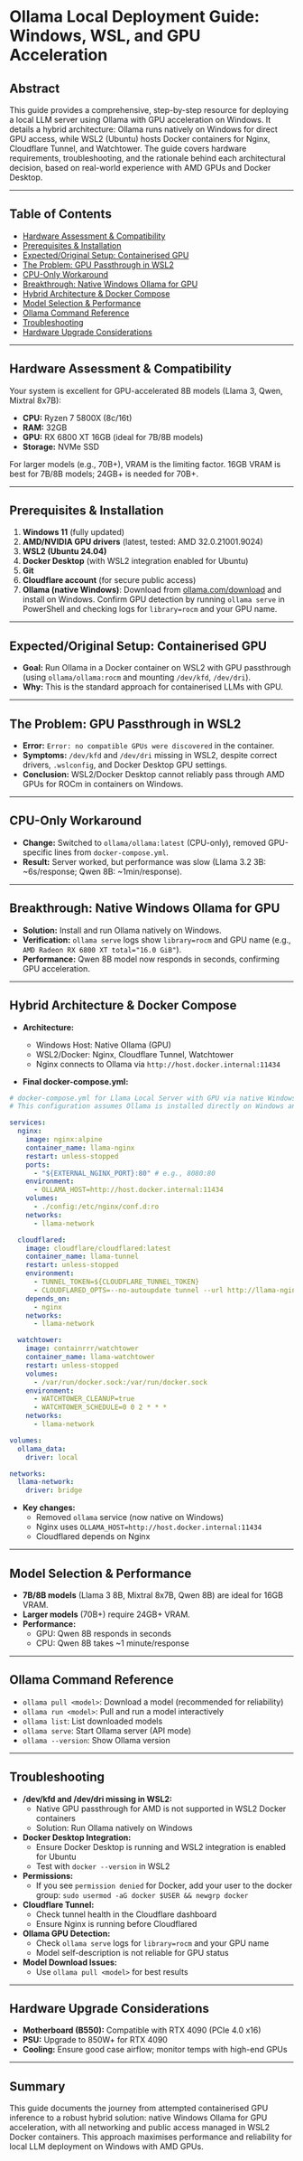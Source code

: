 # Ollama Local Deployment Guide: Windows, WSL, and GPU Acceleration

## Abstract
This guide provides a comprehensive, step-by-step resource for deploying a local LLM server using Ollama with GPU acceleration on Windows. It details a hybrid architecture: Ollama runs natively on Windows for direct GPU access, while WSL2 (Ubuntu) hosts Docker containers for Nginx, Cloudflare Tunnel, and Watchtower. The guide covers hardware requirements, troubleshooting, and the rationale behind each architectural decision, based on real-world experience with AMD GPUs and Docker Desktop.

---

## Table of Contents
- [Hardware Assessment & Compatibility](#hardware-assessment--compatibility)
- [Prerequisites & Installation](#prerequisites--installation)
- [Expected/Original Setup: Containerised GPU](#expectedoriginal-setup-containerised-gpu)
- [The Problem: GPU Passthrough in WSL2](#the-problem-gpu-passthrough-in-wsl2)
- [CPU-Only Workaround](#cpu-only-workaround)
- [Breakthrough: Native Windows Ollama for GPU](#breakthrough-native-windows-ollama-for-gpu)
- [Hybrid Architecture & Docker Compose](#hybrid-architecture--docker-compose)
- [Model Selection & Performance](#model-selection--performance)
- [Ollama Command Reference](#ollama-command-reference)
- [Troubleshooting](#troubleshooting)
- [Hardware Upgrade Considerations](#hardware-upgrade-considerations)

---

## Hardware Assessment & Compatibility
Your system is excellent for GPU-accelerated 8B models (Llama 3, Qwen, Mixtral 8x7B):
- **CPU:** Ryzen 7 5800X (8c/16t)
- **RAM:** 32GB
- **GPU:** RX 6800 XT 16GB (ideal for 7B/8B models)
- **Storage:** NVMe SSD

For larger models (e.g., 70B+), VRAM is the limiting factor. 16GB VRAM is best for 7B/8B models; 24GB+ is needed for 70B+.

---

## Prerequisites & Installation
1. **Windows 11** (fully updated)
2. **AMD/NVIDIA GPU drivers** (latest, tested: AMD 32.0.21001.9024)
3. **WSL2 (Ubuntu 24.04)**
4. **Docker Desktop** (with WSL2 integration enabled for Ubuntu)
5. **Git**
6. **Cloudflare account** (for secure public access)
7. **Ollama (native Windows)**: Download from [ollama.com/download](https://ollama.com/download) and install on Windows. Confirm GPU detection by running `ollama serve` in PowerShell and checking logs for `library=rocm` and your GPU name.

---

## Expected/Original Setup: Containerised GPU
- **Goal:** Run Ollama in a Docker container on WSL2 with GPU passthrough (using `ollama/ollama:rocm` and mounting `/dev/kfd`, `/dev/dri`).
- **Why:** This is the standard approach for containerised LLMs with GPU.

---

## The Problem: GPU Passthrough in WSL2
- **Error:** `Error: no compatible GPUs were discovered` in the container.
- **Symptoms:** `/dev/kfd` and `/dev/dri` missing in WSL2, despite correct drivers, `.wslconfig`, and Docker Desktop GPU settings.
- **Conclusion:** WSL2/Docker Desktop cannot reliably pass through AMD GPUs for ROCm in containers on Windows.

---

## CPU-Only Workaround
- **Change:** Switched to `ollama/ollama:latest` (CPU-only), removed GPU-specific lines from `docker-compose.yml`.
- **Result:** Server worked, but performance was slow (Llama 3.2 3B: ~6s/response; Qwen 8B: ~1min/response).

---

## Breakthrough: Native Windows Ollama for GPU
- **Solution:** Install and run Ollama natively on Windows.
- **Verification:** `ollama serve` logs show `library=rocm` and GPU name (e.g., `AMD Radeon RX 6800 XT total="16.0 GiB"`).
- **Performance:** Qwen 8B model now responds in seconds, confirming GPU acceleration.

---

## Hybrid Architecture & Docker Compose
- **Architecture:**
  - Windows Host: Native Ollama (GPU)
  - WSL2/Docker: Nginx, Cloudflare Tunnel, Watchtower
  - Nginx connects to Ollama via `http://host.docker.internal:11434`

- **Final docker-compose.yml:**
```yaml
# docker-compose.yml for Llama Local Server with GPU via native Windows Ollama
# This configuration assumes Ollama is installed directly on Windows and using the GPU.

services:
  nginx:
    image: nginx:alpine
    container_name: llama-nginx
    restart: unless-stopped
    ports:
      - "${EXTERNAL_NGINX_PORT}:80" # e.g., 8080:80
    environment:
      - OLLAMA_HOST=http://host.docker.internal:11434
    volumes:
      - ./config:/etc/nginx/conf.d:ro
    networks:
      - llama-network

  cloudflared:
    image: cloudflare/cloudflared:latest
    container_name: llama-tunnel
    restart: unless-stopped
    environment:
      - TUNNEL_TOKEN=${CLOUDFLARE_TUNNEL_TOKEN}
      - CLOUDFLARED_OPTS=--no-autoupdate tunnel --url http://llama-nginx:${EXTERNAL_NGINX_PORT}
    depends_on:
      - nginx
    networks:
      - llama-network

  watchtower:
    image: containrrr/watchtower
    container_name: llama-watchtower
    restart: unless-stopped
    volumes:
      - /var/run/docker.sock:/var/run/docker.sock
    environment:
      - WATCHTOWER_CLEANUP=true
      - WATCHTOWER_SCHEDULE=0 0 2 * * *
    networks:
      - llama-network

volumes:
  ollama_data:
    driver: local

networks:
  llama-network:
    driver: bridge
```
- **Key changes:**
  - Removed `ollama` service (now native on Windows)
  - Nginx uses `OLLAMA_HOST=http://host.docker.internal:11434`
  - Cloudflared depends on Nginx

---

## Model Selection & Performance
- **7B/8B models** (Llama 3 8B, Mixtral 8x7B, Qwen 8B) are ideal for 16GB VRAM.
- **Larger models** (70B+) require 24GB+ VRAM.
- **Performance:**
  - GPU: Qwen 8B responds in seconds
  - CPU: Qwen 8B takes ~1 minute/response

---

## Ollama Command Reference
- `ollama pull <model>`: Download a model (recommended for reliability)
- `ollama run <model>`: Pull and run a model interactively
- `ollama list`: List downloaded models
- `ollama serve`: Start Ollama server (API mode)
- `ollama --version`: Show Ollama version

---

## Troubleshooting
- **/dev/kfd and /dev/dri missing in WSL2:**
  - Native GPU passthrough for AMD is not supported in WSL2 Docker containers
  - Solution: Run Ollama natively on Windows
- **Docker Desktop Integration:**
  - Ensure Docker Desktop is running and WSL2 integration is enabled for Ubuntu
  - Test with `docker --version` in WSL2
- **Permissions:**
  - If you see `permission denied` for Docker, add your user to the docker group: `sudo usermod -aG docker $USER && newgrp docker`
- **Cloudflare Tunnel:**
  - Check tunnel health in the Cloudflare dashboard
  - Ensure Nginx is running before Cloudflared
- **Ollama GPU Detection:**
  - Check `ollama serve` logs for `library=rocm` and your GPU name
  - Model self-description is not reliable for GPU status
- **Model Download Issues:**
  - Use `ollama pull <model>` for best results

---

## Hardware Upgrade Considerations
- **Motherboard (B550):** Compatible with RTX 4090 (PCIe 4.0 x16)
- **PSU:** Upgrade to 850W+ for RTX 4090
- **Cooling:** Ensure good case airflow; monitor temps with high-end GPUs

---

## Summary
This guide documents the journey from attempted containerised GPU inference to a robust hybrid solution: native Windows Ollama for GPU acceleration, with all networking and public access managed in WSL2 Docker containers. This approach maximises performance and reliability for local LLM deployment on Windows with AMD GPUs.
